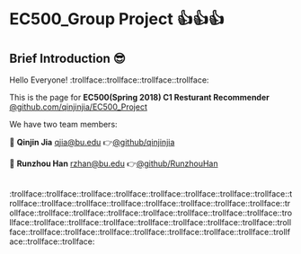 # EC500_Group Project :thumbsup::thumbsup::thumbsup:
## Brief Introduction :sunglasses:
  Hello Everyone! :trollface::trollface::trollface::trollface:
  
  This is the page for **EC500(Spring 2018) C1 Resturant Recommender** 
  [@github.com/qinjinjia/EC500_Project](https://github.com/qinjinjia/EC500_Project)
  
  We have two team members:
  
  :boy: **Qinjin Jia** qjia@bu.edu   :point_right:[@github/qinjinjia](https://github.com/qinjinjia)
  
  :boy: **Runzhou Han** rzhan@bu.edu   :point_right:[@github/RunzhouHan](https://github.com/RunzhouHan)
  
  </br>
:trollface::trollface::trollface::trollface::trollface::trollface::trollface::trollface::trollface::trollface::trollface::trollface::trollface::trollface::trollface::trollface::trollface::trollface::trollface::trollface::trollface::trollface::trollface::trollface::trollface::trollface::trollface::trollface::trollface::trollface::trollface::trollface::trollface::trollface::trollface::trollface::trollface::trollface::trollface::trollface::trollface::trollface::trollface:
